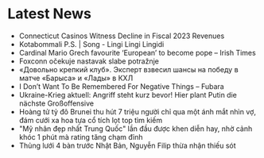 # Latest News
-  Connecticut Casinos Witness Decline in Fiscal 2023 Revenues
-  Kotabommali P.S. | Song - Lingi Lingi Lingidi
-  Cardinal Mario Grech favourite ‘European’ to become pope – Irish Times
-  Foxconn očekuje nastavak slabe potražnje
-  «Довольно крепкий клуб». Эксперт взвесил шансы на победу в матче «Барыса» и «Лады» в КХЛ
-  I Don’t Want To Be Remembered For Negative Things – Fubara
-  Ukraine-Krieg aktuell: Angriff steht kurz bevor! Hier plant Putin die nächste Großoffensive
-  Hoàng tử tỷ đô Brunei thu hút 7 triệu người chỉ qua một ánh mắt nhìn vợ, đám cưới xa hoa tựa cổ tích lọt top tìm kiếm
-  "Mỹ nhân đẹp nhất Trung Quốc" lần đầu được khen diễn hay, nhờ cảnh khóc 1 phút mà rating tăng chạm đỉnh
-  Thủng lưới 4 bàn trước Nhật Bản, Nguyễn Filip thừa nhận thiếu sót
